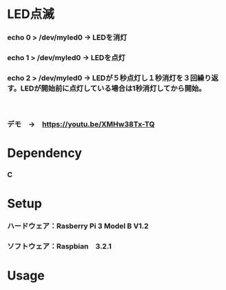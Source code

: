 # LED点滅
### echo 0 > /dev/myled0  → LEDを消灯
### echo 1 > /dev/myled0  → LEDを点灯
### echo 2 > /dev/myled0  → LEDが５秒点灯し１秒消灯を３回繰り返す。LEDが開始前に点灯している場合は1秒消灯してから開始。
　
### デモ　→　https://youtu.be/XMHw38Tx-TQ

# Dependency
### C

# Setup
### ハードウェア：Rasberry Pi 3 Model B V1.2
### ソフトウェア：Raspbian　3.2.1

# Usage
